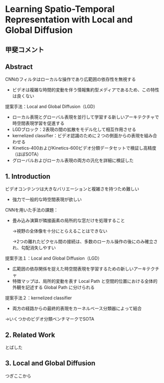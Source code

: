# Learning Spatio-Temporal Representation with Local and Global Diffusion



## 甲斐コメント





## Abstract

CNNのフィルタはローカルな操作であり広範囲の依存性を無視する

- ビデオは複雑な時間的変動を伴う情報集約型メディアであるため、この特性は良くない

提案手法：Local and Global Diffusion（LGD）

- ローカル表現とグローバル表現を並行して学習する新しいアーキテクチャで時空間表現学習を促進する
- LGDブロック：2表現の間の拡散をモデル化して相互作用させる
- kernelized classifier：ビデオ認識のために２つの側面からの表現を組み合わせる
- Kinetics-400およびKinetics-600ビデオ分類データセットで検証し高精度（ほぼSOTA）
- グローバルおよびローカル表現の両方の汎化を詳細に検証した



## 1. Introduction

ビデオコンテンツは大きなバリエーションと複雑さを持つため難しい

- 強力で一般的な時空間表現が欲しい

CNNを用いた手法の課題：

- 畳み込み演算が隣接画素の局所的な窓だけを処理すること

  →視野の全体像を十分にとらえることはできない

  →2つの離れたピクセル間の接続は、多数のローカル操作の後にのみ確立され、勾配消失しやすい

提案手法１：Local and Global Diffusion（LGD）

- 広範囲の依存関係を捉えた時空間表現を学習するための新しいアーキテクチャ
- 特徴マップは、局所的変動を表す Local Path と空間的位置における全体的外観を記述する Global Path に分けられる

提案手法２：kernelized classifier

- 両方の経路からの最終的表現をカーネルベース分類器によって結合

→いくつかのビデオ分類ベンチマークでSOTA



## 2. Related Work

とばした



## 3. Local and Global Diffusion

つぎここから





